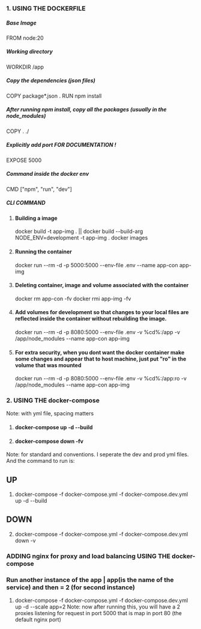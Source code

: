 ### 1. USING THE DOCKERFILE

##### Base Image

FROM node:20

##### Working directory

WORKDIR /app

##### Copy the dependencies (json files)

COPY package\*.json .
RUN npm install

##### After running npm install, copy all the packages (usually in the node_modules)

COPY . ./

##### Explicitly add port FOR DOCUMENTATION !

EXPOSE 5000

##### Command inside the docker env

CMD ["npm", "run", "dev"]

##### CLI COMMAND

1. #### Building a image
   docker build -t app-img . ||
   docker build --build-arg NODE_ENV=development -t app-img .
   docker images
2. #### Running the container
   docker run --rm -d -p 5000:5000 --env-file .env --name app-con app-img
3. #### Deleting container, image and volume associated with the container
   docker rm app-con -fv
   docker rmi app-img -fv
4. #### Add volumes for development so that changes to your local files are reflected inside the container without rebuilding the image.
   docker run --rm -d -p 8080:5000 --env-file .env -v %cd%:/app -v /app/node_modules --name app-con app-img
5. #### For extra security, when you dont want the docker container make some changes and appear that to host machine, just put "ro" in the volume that was mounted
   docker run --rm -d -p 8080:5000 --env-file .env -v %cd%:/app:ro -v /app/node_modules --name app-con app-img

### 2. USING THE docker-compose

Note: with yml file, spacing matters

1. #### docker-compose up -d --build
2. #### docker-compose down -fv

Note: for standard and conventions. I seperate the dev and prod yml files. And the command to run is:

## UP

1. docker-compose -f docker-compose.yml -f docker-compose.dev.yml up -d --build

## DOWN

2. docker-compose -f docker-compose.yml -f docker-compose.dev.yml down -v

### ADDING nginx for proxy and load balancing USING THE docker-compose

### Run another instance of the app | app(is the name of the service) and then = 2 (for second instance)

1. docker-compose -f docker-compose.yml -f docker-compose.dev.yml up -d --scale app=2
   Note: now after running this, you will have a 2 proxies listening for request in port 5000 that is map in port 80 (the default nginx port)
